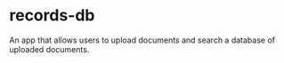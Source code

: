 # records-db
An app that allows users to upload documents and search a database of uploaded documents.
